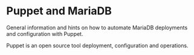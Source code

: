 # Puppet and MariaDB

General information and hints on how to automate MariaDB deployments and configuration with Puppet.

Puppet is an open source tool deployment, configuration and operations.